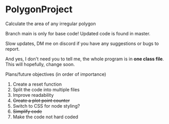 # PolygonProject
Calculate the area of any irregular polygon

Branch main is only for base code! Updated code is found in master.

Slow updates, DM me on discord if you have any suggestions or bugs to report. 

And yes, I don't need you to tell me, the whole program is in **one class file**. This will hopefully, change soon.

Plans/future objectives (in order of importance)
1. Create a reset function
2. Split the code into multiple files
3. Improve readability
4. ~~Create a plot point counter~~
5. Switch to CSS for node styling?
6. ~~Simplify code~~
7. Make the code not hard coded

